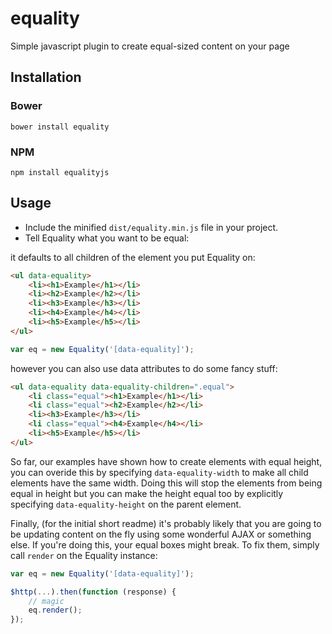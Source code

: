 # equality
Simple javascript plugin to create equal-sized content on your page

## Installation

### Bower
`bower install equality`

### NPM
`npm install equalityjs`

## Usage

 - Include the minified `dist/equality.min.js` file in your project.
 - Tell Equality what you want to be equal:

it defaults to all children of the element you put Equality on:

```html
<ul data-equality>
    <li><h1>Example</h1></li>
    <li><h2>Example</h2></li>
    <li><h3>Example</h3></li>
    <li><h4>Example</h4></li>
    <li><h5>Example</h5></li>
</ul>
```

```js
var eq = new Equality('[data-equality]');
```

however you can also use data attributes to do some fancy stuff:

```html
<ul data-equality data-equality-children=".equal">
    <li class="equal"><h1>Example</h1></li>
    <li class="equal"><h2>Example</h2></li>
    <li><h3>Example</h3></li>
    <li class="equal"><h4>Example</h4></li>
    <li><h5>Example</h5></li>
</ul>
```

So far, our examples have shown how to create elements with equal height, you can overide this by
specifying `data-equality-width` to make all child elements have the same width. Doing this will stop
the elements from being equal in height but you can make the height equal too by explicitly specifying `data-equality-height`
on the parent element.

Finally, (for the initial short readme) it's probably likely that you are going to be updating content
on the fly using some wonderful AJAX or something else. If you're doing this, your equal boxes might break. To fix them,
simply call `render` on the Equality instance:

```js
var eq = new Equality('[data-equality]');

$http(...).then(function (response) {
    // magic
    eq.render();
});

```
